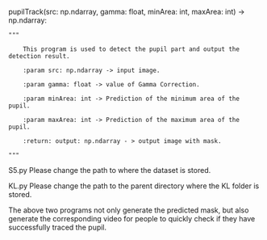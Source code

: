 pupilTrack(src: np.ndarray, gamma: float, minArea: int, maxArea: int) -> np.ndarray:

    """
    
        This program is used to detect the pupil part and output the detection result.
        
        :param src: np.ndarray -> input image.
        
        :param gamma: float -> value of Gamma Correction.
        
        :param minArea: int -> Prediction of the minimum area of the pupil.
        
        :param maxArea: int -> Prediction of the maximum area of the pupil.
        
        :return: output: np.ndarray - > output image with mask.
        
    """

S5.py
  Please change the path to where the dataset is stored.
  
    
KL.py
  Please change the path to the parent directory where the KL folder is stored.
  

The above two programs not only generate the predicted mask, but also generate the corresponding video for people to quickly check if they have successfully traced the pupil.
